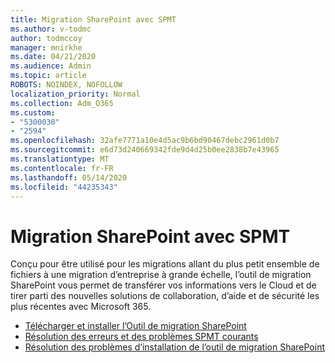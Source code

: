 ```yaml
---
title: Migration SharePoint avec SPMT
ms.author: v-todmc
author: todmccoy
manager: mnirkhe
ms.date: 04/21/2020
ms.audience: Admin
ms.topic: article
ROBOTS: NOINDEX, NOFOLLOW
localization_priority: Normal
ms.collection: Adm_O365
ms.custom:
- "5300030"
- "2594"
ms.openlocfilehash: 32afe7771a10e4d5ac9b6bd90467debc2961d0b7
ms.sourcegitcommit: e6d73d240669342fde9d4d25b0ee2838b7e43965
ms.translationtype: MT
ms.contentlocale: fr-FR
ms.lasthandoff: 05/14/2020
ms.locfileid: "44235343"
---
```

# <a name="sharepoint-migration-with-spmt"></a>Migration SharePoint avec SPMT

Conçu pour être utilisé pour les migrations allant du plus petit ensemble de fichiers à une migration d’entreprise à grande échelle, l’outil de migration SharePoint vous permet de transférer vos informations vers le Cloud et de tirer parti des nouvelles solutions de collaboration, d’aide et de sécurité les plus récentes avec Microsoft 365.

- [Télécharger et installer l’Outil de migration SharePoint](https://docs.microsoft.com/sharepointmigration/introducing-the-sharepoint-migration-tool)
- [Résolution des erreurs et des problèmes SPMT courants](https://docs.microsoft.com/sharepointmigration/troubleshooting-common-spmt-issues)
- [Résolution des problèmes d’installation de l’outil de migration SharePoint](https://docs.microsoft.com/sharepointmigration/spmt-install-issues#troubleshooting-spmt-installation-issues)
